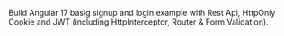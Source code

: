 Build Angular 17 basig signup and login example with Rest Api, HttpOnly Cookie and JWT (including HttpInterceptor, Router & Form Validation).
